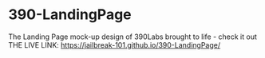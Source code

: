 # 390-LandingPage
The Landing Page mock-up design of 390Labs brought to life - check it out
THE LIVE LINK: https://jailbreak-101.github.io/390-LandingPage/
